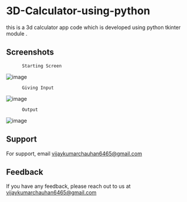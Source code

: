 # 3D-Calculator-using-python
this is a 3d calculator app code which is developed using python tkinter module .

## Screenshots

          Starting Screen 
![image](https://user-images.githubusercontent.com/89354259/188326365-a2d16b77-e2de-4782-b54a-f20d523cbb58.png)

          Giving Input 
![image](https://user-images.githubusercontent.com/89354259/188326371-e0b2f6d4-e5e6-4968-a8ad-ebc28f0e54ab.png)

          Output 
![image](https://user-images.githubusercontent.com/89354259/188326373-98d649db-0f61-4705-9441-dc177667a92a.png)


## Support

For support, email vijaykumarchauhan6465@gmail.com 



## Feedback

If you have any feedback, please reach out to us at vijaykumarchauhan6465@gmail.com
